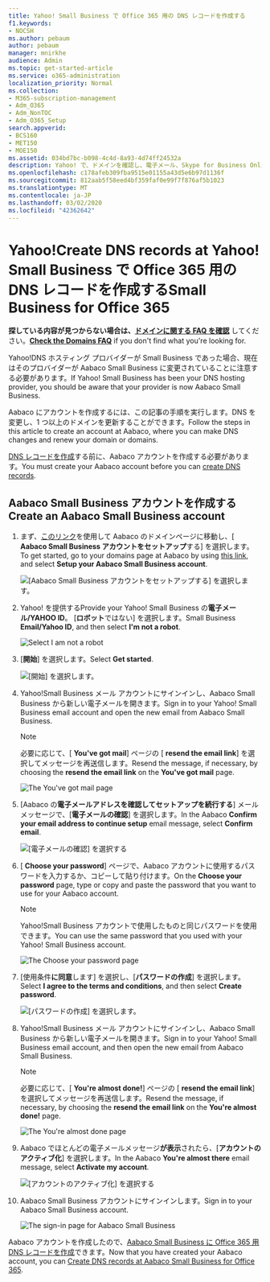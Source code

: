 ```yaml
---
title: Yahoo! Small Business で Office 365 用の DNS レコードを作成する
f1.keywords:
- NOCSH
ms.author: pebaum
author: pebaum
manager: mnirkhe
audience: Admin
ms.topic: get-started-article
ms.service: o365-administration
localization_priority: Normal
ms.collection:
- M365-subscription-management
- Adm_O365
- Adm_NonTOC
- Adm_O365_Setup
search.appverid:
- BCS160
- MET150
- MOE150
ms.assetid: 034bd7bc-b098-4c4d-8a93-4d74ff24532a
description: Yahoo! で、ドメインを確認し、電子メール、Skype for Business Online、およびその他のサービスの DNS レコードを設定する方法について説明します。 Office 365 用 Small Business。
ms.openlocfilehash: c178afeb309fba9515e01155a43d5e6b97d1136f
ms.sourcegitcommit: 812aab5f58eed4bf359faf0e99f7f876af5b1023
ms.translationtype: MT
ms.contentlocale: ja-JP
ms.lasthandoff: 03/02/2020
ms.locfileid: "42362642"
---
```

# <a name="create-dns-records-at-yahoo-small-business-for-office-365"></a><span data-ttu-id="4a51d-105">Yahoo!</span><span class="sxs-lookup"><span data-stu-id="4a51d-105">Create DNS records at Yahoo!</span></span> <span data-ttu-id="4a51d-106">Small Business で Office 365 用の DNS レコードを作成する</span><span class="sxs-lookup"><span data-stu-id="4a51d-106">Small Business for Office 365</span></span>

 <span data-ttu-id="4a51d-107">**探している内容が見つからない場合は、[ドメインに関する FAQ を確認](../setup/domains-faq.md)** してください。</span><span class="sxs-lookup"><span data-stu-id="4a51d-107">**[Check the Domains FAQ](../setup/domains-faq.md)** if you don't find what you're looking for.</span></span> 
  
<span data-ttu-id="4a51d-p104">Yahoo!DNS ホスティング プロバイダーが Small Business であった場合、現在はそのプロバイダーが Aabaco Small Business に変更されていることに注意する必要があります。</span><span class="sxs-lookup"><span data-stu-id="4a51d-p104">If Yahoo! Small Business has been your DNS hosting provider, you should be aware that your provider is now Aabaco Small Business.</span></span>
  
<span data-ttu-id="4a51d-110">Aabaco にアカウントを作成するには、この記事の手順を実行します。DNS を変更し、1 つ以上のドメインを更新することができます。</span><span class="sxs-lookup"><span data-stu-id="4a51d-110">Follow the steps in this article to create an account at Aabaco, where you can make DNS changes and renew your domain or domains.</span></span>
  
<span data-ttu-id="4a51d-111">[DNS レコードを作成](../get-help-with-domains/create-dns-records-at-any-dns-hosting-provider.md)する前に、Aabaco アカウントを作成する必要があります。</span><span class="sxs-lookup"><span data-stu-id="4a51d-111">You must create your Aabaco account before you can [create DNS records](../get-help-with-domains/create-dns-records-at-any-dns-hosting-provider.md).</span></span>

  
## <a name="create-an-aabaco-small-business-account"></a><span data-ttu-id="4a51d-112">Aabaco Small Business アカウントを作成する</span><span class="sxs-lookup"><span data-stu-id="4a51d-112">Create an Aabaco Small Business account</span></span>

1. <span data-ttu-id="4a51d-113">まず、[このリンク](https://www.luminate.com/services/)を使用して Aabaco のドメインページに移動し、[ **Aabaco Small Business アカウントをセットアップ**する] を選択します。</span><span class="sxs-lookup"><span data-stu-id="4a51d-113">To get started, go to your domains page at Aabaco by using [this link](https://www.luminate.com/services/), and select **Setup your Aabaco Small Business account**.</span></span>
    
    ![[Aabaco Small Business アカウントをセットアップする] を選択します。](../../media/d708f272-d42f-40a1-9aaf-d05d8cfd55cf.png)
  
2. <span data-ttu-id="4a51d-115">Yahoo! を提供する</span><span class="sxs-lookup"><span data-stu-id="4a51d-115">Provide your Yahoo!</span></span> <span data-ttu-id="4a51d-116">Small Business の**電子メール/YAHOO ID**。 [**ロボット**ではない] を選択します。</span><span class="sxs-lookup"><span data-stu-id="4a51d-116">Small Business **Email/Yahoo ID**, and then select **I'm not a robot**.</span></span>
    
    ![Select I am not a robot](../../media/ded4b5dd-4e04-4baa-ae31-8426b5799151.png)
  
3. <span data-ttu-id="4a51d-118">[**開始**] を選択します。</span><span class="sxs-lookup"><span data-stu-id="4a51d-118">Select **Get started**.</span></span>
    
    ![[開始] を選択します。](../../media/6674707d-c222-4f0d-bec4-229d39ab2499.png)
  
4. <span data-ttu-id="4a51d-p106">Yahoo!Small Business メール アカウントにサインインし、Aabaco Small Business から新しい電子メールを開きます。</span><span class="sxs-lookup"><span data-stu-id="4a51d-p106">Sign in to your Yahoo! Small Business email account and open the new email from Aabaco Small Business.</span></span>
    
    > [!NOTE]
    > <span data-ttu-id="4a51d-122">必要に応じて、[ **You've got mail**] ページの [ **resend the email link**] を選択してメッセージを再送信します。</span><span class="sxs-lookup"><span data-stu-id="4a51d-122">Resend the message, if necessary, by choosing the **resend the email link** on the **You've got mail** page.</span></span> 
  
    ![The You've got mail page](../../media/2e02fc30-6cca-40d6-bb64-131a41b4a369.png)
  
5. <span data-ttu-id="4a51d-124">[Aabaco の**電子メールアドレスを確認してセットアップを続行する**] メールメッセージで、[**電子メールの確認**] を選択します。</span><span class="sxs-lookup"><span data-stu-id="4a51d-124">In the Aabaco **Confirm your email address to continue setup** email message, select **Confirm email**.</span></span>
    
    ![[電子メールの確認] を選択する](../../media/eb5f5526-6f90-4a10-83a7-5249a1ebd562.png)
  
6. <span data-ttu-id="4a51d-126">[ **Choose your password**] ページで、Aabaco アカウントに使用するパスワードを入力するか、コピーして貼り付けます。</span><span class="sxs-lookup"><span data-stu-id="4a51d-126">On the **Choose your password** page, type or copy and paste the password that you want to use for your Aabaco account.</span></span> 
    
    > [!NOTE]
    > <span data-ttu-id="4a51d-p107">Yahoo!Small Business アカウントで使用したものと同じパスワードを使用できます。</span><span class="sxs-lookup"><span data-stu-id="4a51d-p107">You can use the same password that you used with your Yahoo! Small Business account.</span></span> 
  
    ![The Choose your password page](../../media/cc592345-72d1-4a41-9410-a1f3345cfd1d.png)
  
7. <span data-ttu-id="4a51d-130">[使用条件**に同意**します] を選択し、[**パスワードの作成**] を選択します。</span><span class="sxs-lookup"><span data-stu-id="4a51d-130">Select **I agree to the terms and conditions**, and then select **Create password**.</span></span>
    
    ![[パスワードの作成] を選択します。](../../media/434aa6a3-076e-4abf-a9cf-31145786e819.png)
  
8. <span data-ttu-id="4a51d-p108">Yahoo!Small Business メール アカウントにサインインし、Aabaco Small Business から新しい電子メールを開きます。</span><span class="sxs-lookup"><span data-stu-id="4a51d-p108">Sign in to your Yahoo! Small Business email account, and then open the new email from Aabaco Small Business.</span></span>
    
    > [!NOTE]
    > <span data-ttu-id="4a51d-p109">必要に応じて、[ **You're almost done!**] ページの [ **resend the email link**] を選択してメッセージを再送信します。</span><span class="sxs-lookup"><span data-stu-id="4a51d-p109">Resend the message, if necessary, by choosing the **resend the email link** on the **You're almost done!** page.</span></span> 
  
    ![The You're almost done page](../../media/1a4142a3-e140-48a8-9c80-aa126ff08179.png)
  
9. <span data-ttu-id="4a51d-137">Aabaco でほとんどの電子メールメッセージ**が表示**されたら、[**アカウントのアクティブ化**] を選択します。</span><span class="sxs-lookup"><span data-stu-id="4a51d-137">In the Aabaco **You're almost there** email message, select **Activate my account**.</span></span>
    
    ![[アカウントのアクティブ化] を選択する](../../media/e76d5edc-d8ba-4d8d-872d-d916716c3618.png)
  
10. <span data-ttu-id="4a51d-139">Aabaco Small Business アカウントにサインインします。</span><span class="sxs-lookup"><span data-stu-id="4a51d-139">Sign in to your Aabaco Small Business account.</span></span>
    
    ![The sign-in page for Aabaco Small Business](../../media/4ef3cfc3-26da-4e03-932b-9346ef217848.png)
  
<span data-ttu-id="4a51d-141">Aabaco アカウントを作成したので、[Aabaco Small Business に Office 365 用 DNS レコードを作成](../get-help-with-domains/create-dns-records-at-any-dns-hosting-provider.md)できます。</span><span class="sxs-lookup"><span data-stu-id="4a51d-141">Now that you have created your Aabaco account, you can [Create DNS records at Aabaco Small Business for Office 365](../get-help-with-domains/create-dns-records-at-any-dns-hosting-provider.md).</span></span>
  
